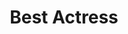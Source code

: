 ---
title: "Best Actress"
edition: 2013
winner: "Sandra Bullock"
kind: "actor"
film: gravity.md
image: https://m.media-amazon.com/images/M/MV5BMTQ2MzQ4ODg3MF5BMl5BanBnXkFtZTgwNjAxNzIyMDE@._V1_FMjpg_UX1280_.jpg
type: award
weight: 5
---